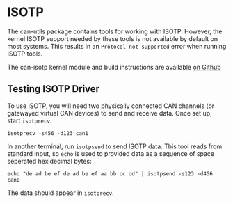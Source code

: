 # ISOTP

The can-utils package contains tools for working with ISOTP. However, the kernel ISOTP support needed by these tools is not available by default on most systems. This results in an `Protocol not supported` error when running ISOTP tools.

The can-isotp kernel module and build instructions are available [on Github](https://github.com/hartkopp/can-isotp)

## Testing ISOTP Driver

To use ISOTP, you will need two physically connected CAN channels (or gatewayed virtual CAN devices) to send and receive data. Once set up, start `isotprecv`:
```
isotprecv -s456 -d123 can1
```

In another terminal, run `isotpsend` to send ISOTP data. This tool reads from standard input, so `echo` is used to provided data as a sequence of space seperated hexidecimal bytes:
```
echo "de ad be ef de ad be ef aa bb cc dd" | isotpsend -s123 -d456 can0 
```

The data should appear in `isotprecv`.
